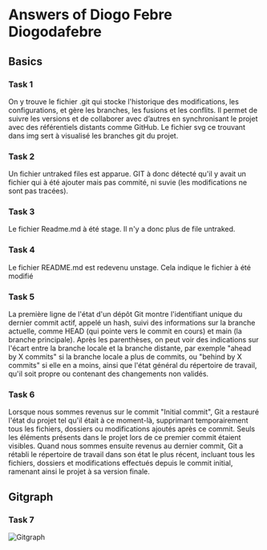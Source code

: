 # Answers of Diogo Febre Diogodafebre

## Basics
### Task 1
On y trouve le fichier .git qui stocke l'historique des modifications, les configurations, et gère les branches, les fusions et les conflits.
Il permet de suivre les versions et de collaborer avec d’autres en synchronisant le projet avec des référentiels distants comme GitHub.
Le fichier svg ce trouvant dans img sert à visualisé les branches git du projet.
### Task 2
Un fichier untraked files est apparue. GIT à donc détecté qu'il y avait un fichier qui à été ajouter mais pas commité, ni suvie (les modifications ne sont pas tracées).
### Task 3
Le fichier Readme.md à été stage. Il n'y a donc plus de file untraked.
### Task 4
Le fichier README.md est redevenu unstage. Cela indique le fichier à été modifié
### Task 5
La première ligne de l'état d'un dépôt Git montre l'identifiant unique du dernier commit actif, appelé un hash, suivi des informations sur la branche actuelle, comme HEAD (qui pointe vers le commit en cours) et main (la branche principale).
Après les parenthèses, on peut voir des indications sur l'écart entre la branche locale et la branche distante, par exemple "ahead by X commits" si la branche locale a plus de commits, ou "behind by X commits" si elle en a moins, ainsi que l'état général du répertoire de travail, qu'il soit propre ou contenant des changements non validés.
### Task 6
Lorsque nous sommes revenus sur le commit "Initial commit", Git a restauré l'état du projet tel qu'il était à ce moment-là, supprimant temporairement tous les fichiers, dossiers ou modifications ajoutés après ce commit.
Seuls les éléments présents dans le projet lors de ce premier commit étaient visibles.
Quand nous sommes ensuite revenus au dernier commit, Git a rétabli le répertoire de travail dans son état le plus récent, incluant tous les fichiers, dossiers et modifications effectués depuis le commit initial, ramenant ainsi le projet à sa version finale.
## Gitgraph

### Task 7

![Gitgraph](img/gitgraph.svg)